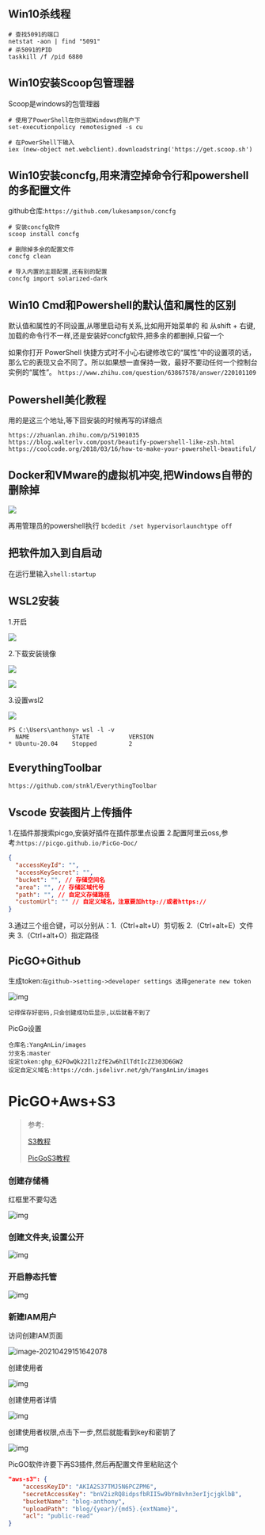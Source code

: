 ## Win10杀线程
```shell
# 查找5091的端口
netstat -aon | find "5091"
# 杀5091的PID
taskkill /f /pid 6880
```


## Win10安装Scoop包管理器
Scoop是windows的包管理器

```shell
# 使用了PowerShell在你当前Windows的账户下
set-executionpolicy remotesigned -s cu

# 在PowerShell下输入
iex (new-object net.webclient).downloadstring('https://get.scoop.sh')
```

## Win10安装concfg,用来清空掉命令行和powershell的多配置文件
github仓库:`https://github.com/lukesampson/concfg`
```shell
# 安装concfg软件
scoop install concfg

# 删除掉多余的配置文件
concfg clean

# 导入内置的主题配置,还有别的配置
concfg import solarized-dark
```

## Win10 Cmd和Powershell的默认值和属性的区别
默认值和属性的不同设置,从哪里启动有关系,比如用开始菜单的 和 从shift + 右键,加载的命令行不一样,还是安装好concfg软件,把多余的都删掉,只留一个

如果你打开 PowerShell 快捷方式时不小心右键修改它的“属性”中的设置项的话，那么它的表现又会不同了。所以如果想一直保持一致，最好不要动任何一个控制台实例的“属性”。
`https://www.zhihu.com/question/63867578/answer/220101109`

## Powershell美化教程
用的是这三个地址,等下回安装的时候再写的详细点
```
https://zhuanlan.zhihu.com/p/51901035
https://blog.walterlv.com/post/beautify-powershell-like-zsh.html
https://coolcode.org/2018/03/16/how-to-make-your-powershell-beautiful/
```

## Docker和VMware的虚拟机冲突,把Windows自带的删除掉
![](https://blog-anthony.s3-ap-northeast-1.amazonaws.com/blog/copy_20201226164302.png)

再用管理员的powershell执行
`bcdedit /set hypervisorlaunchtype off`



## 把软件加入到自启动

在运行里输入`shell:startup`



## WSL2安装

1.开启

![](https://blog-anthony.s3-ap-northeast-1.amazonaws.com/blog/copy_20201226164244.png)

2.下载安装镜像

![](https://blog-anthony.s3-ap-northeast-1.amazonaws.com/blog/copy_20201226164111.png)

![](https://blog-anthony.s3-ap-northeast-1.amazonaws.com/blog/copy_20201226164126.png)

3.设置wsl2

![](https://blog-anthony.s3-ap-northeast-1.amazonaws.com/blog/copy_20201226164053.png)

```shell
PS C:\Users\anthony> wsl -l -v
  NAME            STATE           VERSION
* Ubuntu-20.04    Stopped         2
```



## EverythingToolbar

`https://github.com/stnkl/EverythingToolbar`

## Vscode 安装图片上传插件

1.在插件那搜索picgo,安装好插件在插件那里点设置
2.配置阿里云oss,参考:`https://picgo.github.io/PicGo-Doc/`

```json
{
  "accessKeyId": "",
  "accessKeySecret": "",
  "bucket": "", // 存储空间名
  "area": "", // 存储区域代号
  "path": "", // 自定义存储路径
  "customUrl": "" // 自定义域名，注意要加http://或者https://
}
```

3.通过三个组合键，可以分别从：1.（Ctrl+alt+U）剪切板 2.（Ctrl+alt+E）文件夹 3.（Ctrl+alt+O）指定路径

## PicGO+Github

生成token:`在github->setting->developer settings 选择generate new token`

![img](https://blog-anthony.s3-ap-northeast-1.amazonaws.com/blog/20190620171238.png)

`记得保存好密码,只会创建成功后显示,以后就看不到了`

PicGo设置

```shell
仓库名:YangAnLin/images
分支名:master
设定token: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
设定自定义域名:https://cdn.jsdelivr.net/gh/YangAnLin/images
```

# PicGO+Aws+S3

> 参考:
>
> [S3教程](https://atsud0.me/2021/02/24/%E4%BD%BF%E7%94%A8Amazon-S3%E5%AE%9E%E7%8E%B0%E5%9B%BE%E5%BA%8A/)
>
> [PicGoS3教程](https://github.com/wayjam/picgo-plugin-s3)

### 创建存储桶

红框里不要勾选

![img](https://blog-anthony.s3.ap-northeast-1.amazonaws.com/blog/2021/29ee1bcebc15aebc50a14362a56bdef9.jpeg)

### 创建文件夹,设置公开

![img](https://blog-anthony.s3.ap-northeast-1.amazonaws.com/blog/2021/48842ec56642aa11212974b917ddba6f.jpeg)

### 开启静态托管

![img](https://blog-anthony.s3.ap-northeast-1.amazonaws.com/blog/2021/abe6b1a8b24ffb8852499dd45a8c9644.png)

### 新建IAM用户

访问创建IAM页面

![image-20210429151642078](https://blog-anthony.s3-ap-northeast-1.amazonaws.com/blog/2021/077b1e44f1381d03e0c9a82a31892edf.png)

创建使用者

![img](https://blog-anthony.s3.ap-northeast-1.amazonaws.com/blog/2021/13d91eb81e7e0acb023e9bae0c30a61b.jpeg)

创建使用者详情

![img](https://blog-anthony.s3.ap-northeast-1.amazonaws.com/blog/2021/1f21a24f3ee1a745ecfd6103a6a6fd73.png)

创建使用者权限,点击下一步,然后就能看到key和密钥了

![img](https://blog-anthony.s3.ap-northeast-1.amazonaws.com/blog/2021/518fb468c4dbb38aefb0679fb88d1193.jpeg)

PicGO软件许要下再S3插件,然后再配置文件里粘贴这个


```json
"aws-s3": {
    "accessKeyID": "AKIA2S37TMJ5N6PCZPM6",
    "secretAccessKey": "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",
    "bucketName": "blog-anthony",
    "uploadPath": "blog/{year}/{md5}.{extName}",
    "acl": "public-read"
}
```

